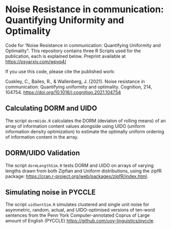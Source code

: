 # Noise Resistance in communication: Quantifying Uniformity and Optimality
Code for 'Noise Resistance in communication: Quantifying Uniformity and Optimality". This repository contains three R Scripts used for the publication, each is explained below. Preprint available at https://psyarxiv.com/wpvq4/

If you use this code, please cite the published work:

Cuskley, C., Bailes, R., & Wallenberg, J. (2021). Noise resistance in communication: Quantifying uniformity and optimality. Cognition, 214, 104754. https://doi.org/10.1016/j.cognition.2021.104754

## Calculating DORM and UIDO

The script `dormUido.R` calculates the DORM (deviaton of rolling means) of an array of information content values alongside using UIDO (uniform information density optimization) to estimate the optimally uniform ordering of information content in the array.

## DORM/UIDO Validation

The script `dormLengthSim.R` tests DORM and UIDO on arrays of varying lengths drawn from both Zipfian and Uniform distributions, using the zipfR package: https://cran.r-project.org/web/packages/zipfR/index.html. 

## Simulating noise in PYCCLE

The script `uidSentSim.R` simulates clustered and single unit noise for asymmetric, random, actual, and UIDO-optimised versions of ten-word sentences from the Penn York Computer-annotated Coprus of Large amount of English (PYCCLE) https://github.com/uoy-linguistics/pyccle.
